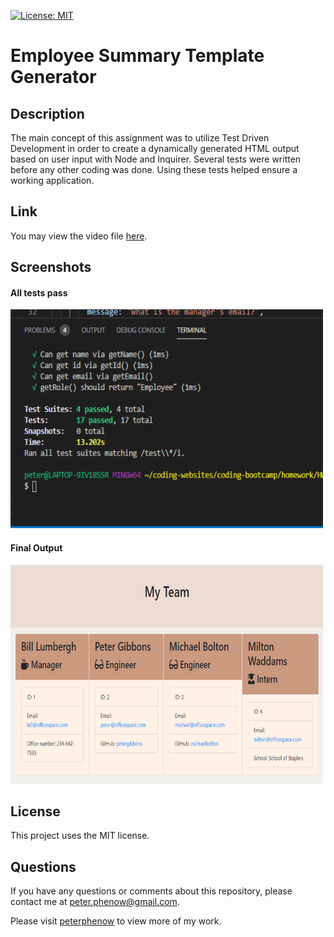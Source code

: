 [![License: MIT](https://img.shields.io/badge/License-MIT-yellow.svg)](https://opensource.org/licenses/MIT)

# Employee Summary Template Generator

## **Description**

The main concept of this assignment was to utilize Test Driven Development in order to create a dynamically generated HTML output based on user input with Node and Inquirer. Several tests were written before any other coding was done. Using these tests helped ensure a working application.

## **Link**

You may view the video file [here](https://github.com/peterphenow/HW10_Employee_Summary_Template/blob/main/assets/walkthrough%20video.webm).

## **Screenshots**

#### **All tests pass**

<img src="./assets/test results.png" alt="final test results" width="500" height="350">

#### **Final Output**

<img src="./assets/final webpage.png" alt="final webpage" width="500" height="350">

## **License**

This project uses the MIT license.

## **Questions**

If you have any questions or comments about this repository, please contact me at peter.phenow@gmail.com.

Please visit [peterphenow](https://github.com/peterphenow) to view more of my work.
